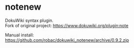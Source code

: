 # notenew

DokuWiki syntax plugin.
<br/>
Fork of original project: https://www.dokuwiki.org/plugin:note

Manual install:
<br/>
https://github.com/robac/dokuwiki_notenew/archive/0.9.2.zip

